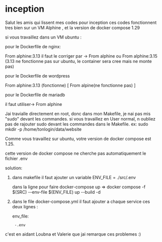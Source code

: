 # inception
Salut les amis qui lissent mes codes pour inception
ces codes fonctionnent tres bien sur un VM Alphine , et la version de docker compose 1.29

si vous travaillez dans un VM ubuntu :


pour le Dockerfile de nginx:

From alphine:3.13 il faut le corriger par -> From alphine ou From alphine:3.15 (3.13 ne fonctionne pas sur ubuntu, le container sera cree mais ne monte pas)

pour le Dockerfile de wordpress

From alphine:3.13 (fonctionne) [ From alpine(ne fonctionne pas) ]

pour le Dockerfile de mariadb 

il faut utiliser-> From alphine

Jai travialle directement en root, donc dans mon Makefile, je nai pas mis "sudo" devant les commandes.
si vous travaillez en User normal, n oubliez pas de rajouter sudo devant les commandes dans le Makefile.
  ex: sudo mkdir -p /home/tonlogin/data/website

Comme vous travaillez sur ubuntu, votre version de docker compose est 1.25.

cette version de docker compose ne cherche pas automatiquement le fichier .env

solution:

1. dans makefile 
   il faut ajouter un variable 
   ENV_FILE = ./src/.env
   
   dans la ligne pour faire docker-compose up
   => docker compose -f $(SRC) --env-file $(ENV_FILE) up --build -d

2. dans le file docker-compose.yml
   il faut ajouter a chaque service ces deux lignes : 
     
     env_file:
     
        -.env
        
        
        
c'est en aidant Loubna et Valerie que jai remarque ces problemes :) 


